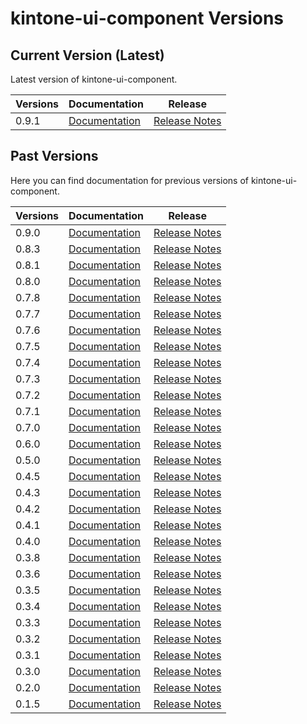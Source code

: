# kintone-ui-component Versions

## Current Version (Latest)
Latest version of kintone-ui-component.

| Versions| Documentation| Release|
| --- | --- | --- |
| 0.9.1| [Documentation](../)| [Release Notes](https://github.com/kintone-labs/kintone-ui-component/releases/tag/v0.9.1)|

## Past Versions
Here you can find documentation for previous versions of kintone-ui-component.

| Versions| Documentation| Release|
| --- | --- | --- |
| 0.9.0| [Documentation](../../0.9.0/)| [Release Notes](https://github.com/kintone-labs/kintone-ui-component/releases/tag/v0.9.0)|
| 0.8.3| [Documentation](../../0.8.3/)| [Release Notes](https://github.com/kintone-labs/kintone-ui-component/releases/tag/v0.8.3)|
| 0.8.1| [Documentation](../../0.8.1/)| [Release Notes](https://github.com/kintone-labs/kintone-ui-component/releases/tag/v0.8.1)|
| 0.8.0| [Documentation](../../0.8.0/)| [Release Notes](https://github.com/kintone-labs/kintone-ui-component/releases/tag/v0.8.0)|
| 0.7.8| [Documentation](../../0.7.8/)| [Release Notes](https://github.com/kintone-labs/kintone-ui-component/releases/tag/v0.7.8)|
| 0.7.7| [Documentation](../../0.7.7/)| [Release Notes](https://github.com/kintone-labs/kintone-ui-component/releases/tag/v0.7.7)|
| 0.7.6| [Documentation](../../0.7.6/)| [Release Notes](https://github.com/kintone-labs/kintone-ui-component/releases/tag/v0.7.6)|
| 0.7.5| [Documentation](../../0.7.5/)| [Release Notes](https://github.com/kintone-labs/kintone-ui-component/releases/tag/v0.7.5)|
| 0.7.4| [Documentation](../../0.7.4/)| [Release Notes](https://github.com/kintone-labs/kintone-ui-component/releases/tag/v0.7.4)|
| 0.7.3| [Documentation](../../0.7.3/)| [Release Notes](https://github.com/kintone-labs/kintone-ui-component/releases/tag/v0.7.3)|
| 0.7.2| [Documentation](../../0.7.2/)| [Release Notes](https://github.com/kintone-labs/kintone-ui-component/releases/tag/v0.7.2)|
| 0.7.1| [Documentation](../../0.7.1/)| [Release Notes](https://github.com/kintone-labs/kintone-ui-component/releases/tag/v0.7.1)|
| 0.7.0| [Documentation](../../0.7.0/)| [Release Notes](https://github.com/kintone-labs/kintone-ui-component/releases/tag/v0.7.0)|
| 0.6.0| [Documentation](../../0.6.0/)| [Release Notes](https://github.com/kintone-labs/kintone-ui-component/releases/tag/v0.6.0)|
| 0.5.0| [Documentation](../../0.5.0/)| [Release Notes](https://github.com/kintone-labs/kintone-ui-component/releases/tag/v0.5.0)|
| 0.4.5| [Documentation](../../0.4.5/)| [Release Notes](https://github.com/kintone-labs/kintone-ui-component/releases/tag/v0.4.5)|
| 0.4.3| [Documentation](../../0.4.3/)| [Release Notes](https://github.com/kintone-labs/kintone-ui-component/releases/tag/v0.4.3)|
| 0.4.2| [Documentation](../../0.4.2/)| [Release Notes](https://github.com/kintone-labs/kintone-ui-component/releases/tag/v0.4.2)|
| 0.4.1| [Documentation](../../0.4.1/)| [Release Notes](https://github.com/kintone-labs/kintone-ui-component/releases/tag/v0.4.1)|
| 0.4.0| [Documentation](../../0.4.0/)| [Release Notes](https://github.com/kintone-labs/kintone-ui-component/releases/tag/v0.4.0)|
| 0.3.8| [Documentation](../../0.3.8/)| [Release Notes](https://github.com/kintone-labs/kintone-ui-component/releases/tag/v0.3.8)|
| 0.3.6| [Documentation](../../0.3.6/)| [Release Notes](https://github.com/kintone-labs/kintone-ui-component/releases/tag/v0.3.6)|
| 0.3.5| [Documentation](../../0.3.5/)| [Release Notes](https://github.com/kintone-labs/kintone-ui-component/releases/tag/v0.3.5)|
| 0.3.4| [Documentation](../../0.3.4/)| [Release Notes](https://github.com/kintone-labs/kintone-ui-component/releases/tag/v0.3.4)|
| 0.3.3| [Documentation](../../0.3.3/)| [Release Notes](https://github.com/kintone-labs/kintone-ui-component/releases/tag/v0.3.3)|
| 0.3.2| [Documentation](../../0.3.2/)| [Release Notes](https://github.com/kintone-labs/kintone-ui-component/releases/tag/v0.3.2)|
| 0.3.1| [Documentation](../../0.3.1/)| [Release Notes](https://github.com/kintone-labs/kintone-ui-component/releases/tag/v0.3.1)|
| 0.3.0| [Documentation](../../0.3.0/)| [Release Notes](https://github.com/kintone-labs/kintone-ui-component/releases/tag/v0.3.0)|
| 0.2.0| [Documentation](../../0.2.0/)| [Release Notes](https://github.com/kintone-labs/kintone-ui-component/releases/tag/v0.2.0)|
| 0.1.5| [Documentation](../../0.1.5/)| [Release Notes](https://github.com/kintone-labs/kintone-ui-component/releases/tag/v0.1.5)|
